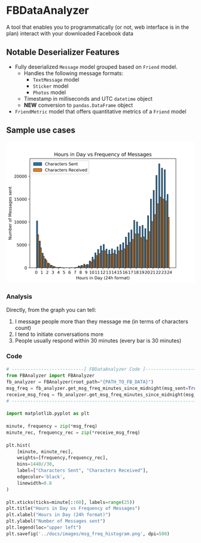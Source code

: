 # FBDataAnalyzer
A tool that enables you to programmatically (or not, web interface is in the plan) interact with your downloaded Facebook data

## Notable Deserializer Features
* Fully deserialized `Message` model grouped based on `Friend` model.
    * Handles the following message formats:
        * `TextMessage` model
        * `Sticker` model
        * `Photos` model
    * Timestamp in milliseconds and UTC `datetime` object
    * **NEW** conversion to `pandas.DataFrame` object
 * `FriendMetric` model that offers quantitative metrics of a `Friend` model


## Sample use cases
![Hours in day Vs Frequency of messages](https://raw.githubusercontent.com/MarkYHZhang/FBDataAnalyzer/master/docs/images/msg_freq_histogram.png)

### Analysis
Directly, from the graph you can tell:
1. I message people more than they message me (in terms of characters count)
2. I tend to initiate conversations more
3. People usually respond within 30 minutes (every bar is 30 minutes)

### Code
```python
# ---------------------------[ FBDataAnalyzer Code ]------------------------------
from FBAnalyzer import FBAnalyzer
fb_analyzer = FBAnalyzer(root_path="{PATH_TO_FB_DATA}")
msg_freq = fb_analyzer.get_msg_freq_minutes_since_midnight(msg_sent=True)
receive_msg_freq = fb_analyzer.get_msg_freq_minutes_since_midnight(msg_sent=False)
# ---------------------------------------------------------------------------------

import matplotlib.pyplot as plt

minute, frequency = zip(*msg_freq)
minute_rec, frequency_rec = zip(*receive_msg_freq)

plt.hist(
    [minute, minute_rec],
    weights=[frequency,frequency_rec],
    bins=1440//30,
    label=["Characters Sent", "Characters Received"],
    edgecolor='black',
    linewidth=0.8
)

plt.xticks(ticks=minute[::60], labels=range(25))
plt.title("Hours in Day vs Frequency of Messages")
plt.xlabel("Hours in Day (24h format)")
plt.ylabel("Number of Messages sent")
plt.legend(loc="upper left")
plt.savefig('../docs/images/msg_freq_histogram.png', dpi=500)
```
